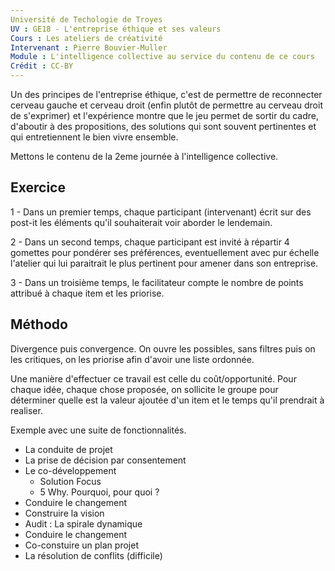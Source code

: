 ```yaml
---
Université de Techologie de Troyes
UV : GE18 - L'entreprise éthique et ses valeurs
Cours : Les ateliers de créativité
Intervenant : Pierre Bouvier-Muller
Module : L'intelligence collective au service du contenu de ce cours
Crédit : CC-BY
---
```



Un des principes de l'entreprise éthique, c'est de permettre de reconnecter cerveau gauche et cerveau droit (enfin plutôt de permettre au cerveau droit de s'exprimer) et l'expérience montre que le jeu permet de sortir du cadre, d'aboutir à des propositions, des solutions qui sont souvent pertinentes et qui entretiennent le bien vivre ensemble.


Mettons le contenu de la 2eme journée à l'intelligence collective.

## Exercice
1 - Dans un premier temps, chaque participant (intervenant) écrit sur des post-it les éléments qu'il souhaiterait voir aborder le lendemain.

2 - Dans un second temps, chaque participant est invité à répartir 4 gomettes pour pondérer ses préférences, eventuellement avec pur échelle l'atelier qui lui paraitrait le plus pertinent pour amener dans son entreprise.

3 - Dans un troisième temps, le facilitateur compte le nombre de points attribué à chaque item et les priorise.


## Méthodo
Divergence puis convergence.
On ouvre les possibles, sans filtres puis on les critiques, on les priorise afin d'avoir une liste ordonnée.

Une manière d'effectuer ce travail est celle du coût/opportunité.
Pour chaque idée, chaque chose proposée, on sollicite le groupe pour déterminer quelle est la valeur ajoutée d'un item et le temps qu'il prendrait à realiser.

Exemple avec une suite de fonctionnalités.


- La conduite de projet
- La prise de décision par consentement
- Le co-développement
  - Solution Focus
  - 5 Why. Pourquoi, pour quoi ?
-  Conduire le changement
  - Construire la vision
  - Audit : La spirale dynamique
  - Conduire le changement
- Co-constuire un plan projet
- La résolution de conflits (difficile)
